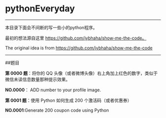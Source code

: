 # pythonEveryday
***
本目录下面会不间断的写一些小的python程序。

最初的想法源自这里 https://github.com/jybhaha/show-me-the-code。

The original idea is from https://github.com/jybhaha/show-me-the-code

***
##题目

**第 0000 题**：将你的 QQ 头像（或者微博头像）右上角加上红色的数字，类似于微信未读信息数量那种提示效果。

**NO.0000**：  ADD number to your profile image.


**第 0001 题**：使用 Python 如何生成 200 个激活码（或者优惠券）

**NO.0001**:Generate 200 coupon code using Python

